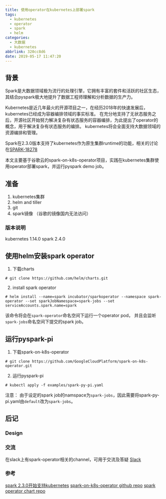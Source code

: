 ```yaml
---
title: 使用operator在kubernetes上部署spark
tags:
  - kubernetes
  - operator
  - spark
  - helm
categories:
  - 大数据
  - kubernetes
abbrlink: 320cc8d6
date: 2019-05-17 11:47:20
---
```



## 背景
Spark是大数据领域极为流行的处理引擎，它拥有丰富的套件和活跃的社区生态，其结合pyspark极大地提升了数据工程师理解和分析数据的生产力。

Kubernetes是近几年最火的开源项目之一，在经历2018年的快速发展后，kubernetes已经成为容器编排领域的事实标准。 在充分地支持了无状态服务之后，开源社区开始努力解决复杂有状态服务的容器编排，为此提出了operator的概念，用于解决复杂有状态服务的编排。 kubernetes将会全面支持大数据领域的资源编排和管理。


Spark在2.3.0版本支持了kubernetes作为原生集群runtime的功能，相关的讨论在[SPARK-18278](https://issues.apache.org/jira/browse/SPARK-18278)

本文主要基于谷歌云的spark-on-k8s-operator项目，实践在kubernetes集群使用operator部署spark，并运行pyspark demo job。

<!-- more -->

## 准备

1. kubernetes集群
2. helm and tiller
3. git
4. spark镜像 （谷歌的镜像国内无法访问）

### 版本说明
kubernetes 1.14.0
spark 2.4.0


## 使用helm安装spark operator

1. 下载charts
```shell
# git clone https://github.com/helm/charts.git

```

2. install spark operator
```shell
# helm install --name=spark incubator/sparkoperator --namespace spark-operator --set sparkJobNamespace=spark-jobs --set serviceAccounts.spark.name=spark
```
该命令将会在`spark-operator`命名空间下运行一个operator pod， 并且会监听`spark-jobs`命名空间下提交的spark job。


## 运行pyspark-pi

1. 下载spark-on-k8s-operator
```shell
# git clone https://github.com/GoogleCloudPlatform/spark-on-k8s-operator.git
```

2. 运行pyspark-pi
```
# kubectl apply -f examples/spark-py-pi.yaml
```
注意： 由于设定的spark job的namspace为`spark-jobs`，因此需要将spark-py-pi.yaml由`default`改为`spark-jobs`。


## 后记


### Design


### 交流
在slack上有spark-operator相关的channel，可用于交流及答疑
<a href="https://kubernetes.slack.com/messages/CALBDHMTL">Slack</a>


### 参考
[spark 2.3.0开始支持kubernetes](https://issues.apache.org/jira/browse/SPARK-18278)
[spark-on-k8s-operator github repo](https://github.com/GoogleCloudPlatform/spark-on-k8s-operator)
[spark operator chart repo](https://github.com/helm/charts/tree/master/incubator/sparkoperator)

